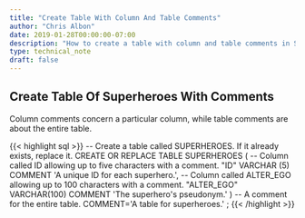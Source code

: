 ```yaml
---
title: "Create Table With Column And Table Comments"
author: "Chris Albon"
date: 2019-01-28T00:00:00-07:00
description: "How to create a table with column and table comments in Snowflake using SQL."
type: technical_note
draft: false
---
```


## Create Table Of Superheroes With Comments

Column comments concern a particular column, while table comments are about the entire table.

{{< highlight sql >}}
-- Create a table called SUPERHEROES. If it already exists, replace it.
CREATE OR REPLACE TABLE SUPERHEROES (
  -- Column called ID allowing up to five characters with a comment.
  "ID" VARCHAR (5) COMMENT 'A unique ID for each superhero.', 
  -- Column called ALTER_EGO allowing up to 100 characters with a comment.
  "ALTER_EGO" VARCHAR(100) COMMENT 'The superhero\'s pseudonym.'
) 
-- A comment for the entire table.
COMMENT='A table for superheroes.'
;
{{< /highlight >}}
